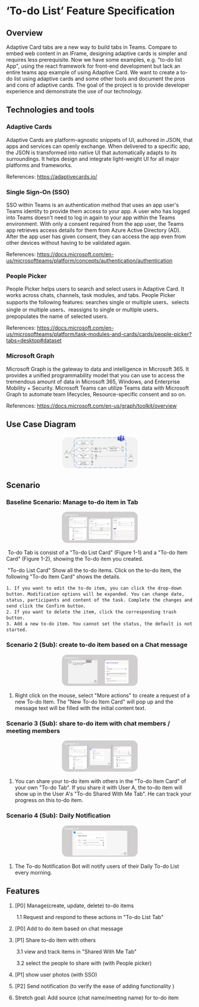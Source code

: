 # ‘To-do List’ Feature Specification

## Overview 

Adaptive Card tabs are a new way to build tabs in Teams. Compare to embed web content in an IFrame,  designing adaptive cards is simpler and requires less prerequisite. Now we have some examples, e.g. "to-do list App", using the react framework for front-end development but lack an entire teams app example of using Adaptive Card. We want to create a to-do list using adaptive cards and some other tools and document the pros and cons of adaptive cards. The goal of the project is to provide developer experience and demonstrate the use of our technology.

## Technologies and tools

### Adaptive Cards

Adaptive Cards are platform-agnostic snippets of UI, authored in JSON, that apps and services can openly exchange. When delivered to a specific app, the JSON is transformed into native UI that automatically adapts to its surroundings. It helps design and integrate light-weight UI for all major platforms and frameworks.

References: https://adaptivecards.io/

### Single Sign-On (SSO)

SSO within Teams is an authentication method that uses an app user's Teams identity to provide them access to your app. A user who has logged into Teams doesn't need to log in again to your app within the Teams environment. With only a consent required from the app user, the Teams app retrieves access details for them from Azure Active Directory (AD). After the app user has given consent, they can access the app even from other devices without having to be validated again.

References: https://docs.microsoft.com/en-us/microsoftteams/platform/concepts/authentication/authentication

### People Picker

People Picker helps users to search and select users in Adaptive Card. It works across chats, channels, task modules, and tabs. People Picker supports the following features: searches single or multiple users、selects single or multiple users、reassigns to single or multiple users、prepopulates the name of selected users.

References: https://docs.microsoft.com/en-us/microsoftteams/platform/task-modules-and-cards/cards/people-picker?tabs=desktop#dataset

### Microsoft Graph

Microsoft Graph is the gateway to data and intelligence in Microsoft 365. It provides a unified programmability model that you can use to access the tremendous amount of data in Microsoft 365, Windows, and Enterprise Mobility + Security. Microsoft Teams can utilize Teams data with Microsoft Graph to automate team lifecycles, Resource-specific consent and so on.

References: https://docs.microsoft.com/en-us/graph/toolkit/overview

## Use Case Diagram

<center><img src=".\images\UseCaseDiagram.png" alt="UseCaseDiagram" style="zoom:20%;" /></center>

## Scenario

### Baseline Scenario: Manage to-do item in Tab

<center><img src=".\images\scenario1.PNG" alt="scenario1" style="zoom: 20%;" /></center>

​	To-do Tab is consist of a "To-do List Card" (Figure 1-1) and a "To-do Item Card" (Figure 1-2), showing the To-do item you created.

​	"To-do List Card" Show all the to-do items. Click on the to-do item, the following "To-do Item Card" shows the details.

 	1. If you want to edit the to-do item, you can click the drop-down button. Modification options will be expanded. You can change date, status, participants and content of the task. Complete the changes and send click the Confirm button. 
 	2. If you want to delete the item, click the corresponding trash button.
 	3. Add a new to-do item. You cannot set the status, the default is not started.

### Scenario 2 (Sub): create to-do item based on a Chat message

<center><img src=".\images\scenario2.PNG" alt="scenario2" style="zoom: 20%;" /></center>

1. Right click on the mouse, select "More actions" to create a request of a new To-do Item. The "New To-do Item Card" will pop up and the message text will be filled with the initial content text.

### Scenario 3 (Sub): share to-do item with chat members / meeting members

<center><img src=".\images\scenario3.PNG" alt="scenario3" style="zoom: 20%;" /></center>

1. You can share your to-do item with others in the "To-do Item Card" of your own "To-do Tab". If you share it with User A, the to-do item will show up in the User A's "To-do Shared With Me Tab". He can track your progress on this to-do item.

### Scenario 4 (Sub): Daily Notification

<center><img src=".\images\scenario4.PNG" alt="scenario4" style="zoom: 20%;" /></center>

1. The To-do Notification Bot will notify users of their Daily To-do List every morning.

## Features

1. [P0] Manage(create, update, delete) to-do items

   ​    1.1 Request and respond to these actions in "To-do List Tab"

2. [P0] Add to do item based on chat message

3. [P1] Share to-do item with others

   ​    3.1 view and track items in "Shared With Me Tab"

   ​    3.2 select the people to share with (with People picker)

4. [P1] show user photos (with SSO)

5. [P2] Send notification (to verify the ease of adding functionality )

6. Stretch goal: Add source (chat name/meeting name) for to-do item